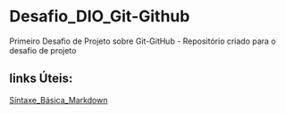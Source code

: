 # Desafio_DIO_Git-Github
Primeiro Desafio de Projeto sobre Git-GitHub - 
Repositório criado para o desafio de projeto

## links Úteis:
[Síntaxe_Básica_Markdown](https://www.markdownguide.org/basic-syntax/)
